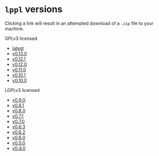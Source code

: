 # `lppl` versions

Clicking a link will result in an attempted download of a `.zip` file to your machine.

GPLv3 licensed
+ [latest](./lppl-vlatest.zip)
+ [v0.13.0](./lppl-v0.13.0.zip)
+ [v0.12.1](./lppl-v0.12.1.zip)
+ [v0.12.0](./lppl-v0.12.0.zip)
+ [v0.11.0](./lppl-v0.11.0.zip)
+ [v0.10.1](./lppl-v0.10.1.zip)
+ [v0.10.0](./lppl-v0.10.0.zip)

LGPLv3 licensed
+ [v0.9.0](./lppl-v0.9.0.zip)
+ [v0.8.1](./lppl-v0.8.1.zip)
+ [v0.8.0](./lppl-v0.8.0.zip)
+ [v0.7.1](./lppl-v0.7.1.zip)
+ [v0.7.0](./lppl-v0.7.0.zip)
+ [v0.6.3](./lppl-v0.6.3.zip)
+ [v0.6.2](./lppl-v0.6.2.zip)
+ [v0.6.0](./lppl-v0.6.0.zip)
+ [v0.5.0](./lppl-v0.5.0.zip)
+ [v0.4.0](./lppl-v0.4.0.zip)
